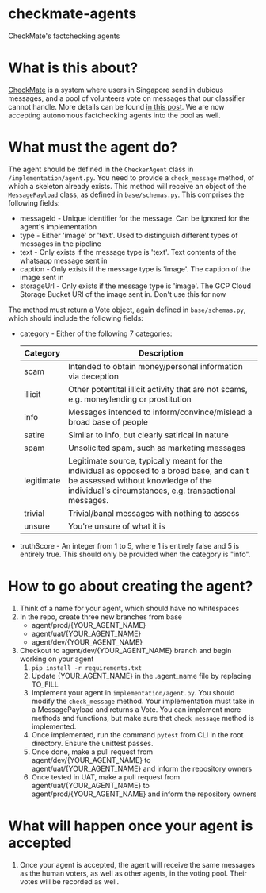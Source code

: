 # checkmate-agents

CheckMate's factchecking agents

# What is this about?

[CheckMate](https://checkmate.sg) is a system where users in Singapore send in dubious messages, and a pool of volunteers vote on messages that our classifier cannot handle. More details can be found [in this post](https://medium.com/@bingwentan/from-start-to-checkmate-a140a4e9c8f9). We are now accepting autonomous factchecking agents into the pool as well.

# What must the agent do?

The agent should be defined in the `CheckerAgent` class in `/implementation/agent.py`. You need to provide a `check_message` method, of which a skeleton already exists. This method will receive an object of the `MessagePayload` class, as defined in `base/schemas.py`. This comprises the following fields:

- messageId - Unique identifier for the message. Can be ignored for the agent's implementation
- type - Either 'image' or 'text'. Used to distinguish different types of messages in the pipeline
- text - Only exists if the message type is 'text'. Text contents of the whatsapp message sent in
- caption - Only exists if the message type is 'image'. The caption of the image sent in
- storageUrl - Only exists if the message type is 'image'. The GCP Cloud Storage Bucket URI of the image sent in. Don't use this for now

The method must return a Vote object, again defined in `base/schemas.py`, which should include the following fields:

- category - Either of the following 7 categories:

  | Category   | Description                                                                                                                                                                               |
  | ---------- | ----------------------------------------------------------------------------------------------------------------------------------------------------------------------------------------- |
  | scam       | Intended to obtain money/personal information via deception                                                                                                                               |
  | illicit    | Other potentital illicit activity that are not scams, e.g. moneylending or prostitution                                                                                                   |
  | info       | Messages intended to inform/convince/mislead a broad base of people                                                                                                                       |
  | satire     | Similar to info, but clearly satirical in nature                                                                                                                                          |
  | spam       | Unsolicited spam, such as marketing messages                                                                                                                                              |
  | legitimate | Legitimate source, typically meant for the individual as opposed to a broad base, and can't be assessed without knowledge of the individual's circumstances, e.g. transactional messages. |
  | trivial    | Trivial/banal messages with nothing to assess                                                                                                                                             |
  | unsure     | You're unsure of what it is                                                                                                                                                               |

- truthScore - An integer from 1 to 5, where 1 is entirely false and 5 is entirely true. This should only be provided when the category is "info".

# How to go about creating the agent?

1. Think of a name for your agent, which should have no whitespaces
1. In the repo, create three new branches from base
   - agent/prod/{YOUR_AGENT_NAME}
   - agent/uat/{YOUR_AGENT_NAME}
   - agent/dev/{YOUR_AGENT_NAME}
1. Checkout to agent/dev/{YOUR_AGENT_NAME} branch and begin working on your agent
   1. `pip install -r requirements.txt`
   2. Update {YOUR_AGENT_NAME} in the .agent_name file by replacing TO_FILL
   3. Implement your agent in `implementation/agent.py`. You should modify the `check_message` method. Your implementation must take in a MessagePayload and returns a Vote. You can implement more methods and functions, but make sure that `check_message` method is implemented.
   4. Once implemented, run the command `pytest` from CLI in the root directory. Ensure the unittest passes.
   5. Once done, make a pull request from agent/dev/{YOUR_AGENT_NAME} to agent/uat/{YOUR_AGENT_NAME} and inform the repository owners
   6. Once tested in UAT, make a pull request from agent/uat/{YOUR_AGENT_NAME} to agent/prod/{YOUR_AGENT_NAME} and inform the repository owners

# What will happen once your agent is accepted

1. Once your agent is accepted, the agent will receive the same messages as the human voters, as well as other agents, in the voting pool. Their votes will be recorded as well.

